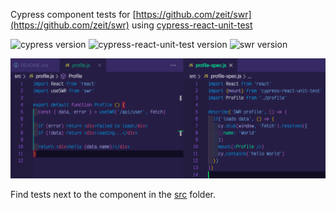 Cypress component tests for [https://github.com/zeit/swr](https://github.com/zeit/swr) using [cypress-react-unit-test](https://github.com/bahmutov/cypress-react-unit-test)

![cypress version](https://img.shields.io/badge/cypress-5.6.0-brightgreen) ![cypress-react-unit-test version](https://img.shields.io/badge/cypress--react--unit--test-4.17.2-brightgreen) ![swr version](https://img.shields.io/badge/swr-0.3.9-brightgreen)

![Test code](images/test-code.png)

Find tests next to the component in the [src](src) folder.

